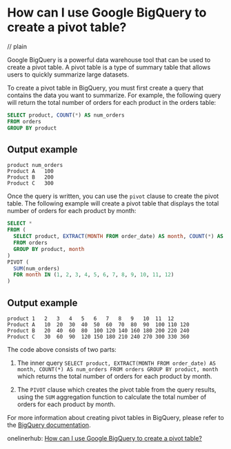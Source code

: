 # How can I use Google BigQuery to create a pivot table?
// plain

Google BigQuery is a powerful data warehouse tool that can be used to create a pivot table. A pivot table is a type of summary table that allows users to quickly summarize large datasets.

To create a pivot table in BigQuery, you must first create a query that contains the data you want to summarize. For example, the following query will return the total number of orders for each product in the orders table:

```sql
SELECT product, COUNT(*) AS num_orders
FROM orders
GROUP BY product
```

## Output example


```
product	num_orders
Product A	100
Product B	200
Product C	300
```

Once the query is written, you can use the `pivot` clause to create the pivot table. The following example will create a pivot table that displays the total number of orders for each product by month:

```sql
SELECT *
FROM (
  SELECT product, EXTRACT(MONTH FROM order_date) AS month, COUNT(*) AS num_orders
  FROM orders
  GROUP BY product, month
)
PIVOT (
  SUM(num_orders)
  FOR month IN (1, 2, 3, 4, 5, 6, 7, 8, 9, 10, 11, 12)
)
```

## Output example


```
product	1	2	3	4	5	6	7	8	9	10	11	12
Product A	10	20	30	40	50	60	70	80	90	100	110	120
Product B	20	40	60	80	100	120	140	160	180	200	220	240
Product C	30	60	90	120	150	180	210	240	270	300	330	360
```

The code above consists of two parts:

1. The inner query `SELECT product, EXTRACT(MONTH FROM order_date) AS month, COUNT(*) AS num_orders FROM orders GROUP BY product, month` which returns the total number of orders for each product by month.

2. The `PIVOT` clause which creates the pivot table from the query results, using the `SUM` aggregation function to calculate the total number of orders for each product by month.

For more information about creating pivot tables in BigQuery, please refer to the [BigQuery documentation](https://cloud.google.com/bigquery/docs/reference/standard-sql/query-syntax#pivot-clause).

onelinerhub: [How can I use Google BigQuery to create a pivot table?](https://onelinerhub.com/google-big-query/how-can-i-use-google-bigquery-to-create-a-pivot-table)